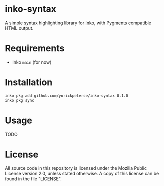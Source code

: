 # inko-syntax

A simple syntax highlighting library for [Inko](https://inko-lang.org), with
[Pygments](https://pygments.org/) compatible HTML output.

# Requirements

- Inko `main` (for now)

# Installation

```bash
inko pkg add github.com/yorickpeterse/inko-syntax 0.1.0
inko pkg sync
```

# Usage

TODO

# License

All source code in this repository is licensed under the Mozilla Public License
version 2.0, unless stated otherwise. A copy of this license can be found in the
file "LICENSE".
